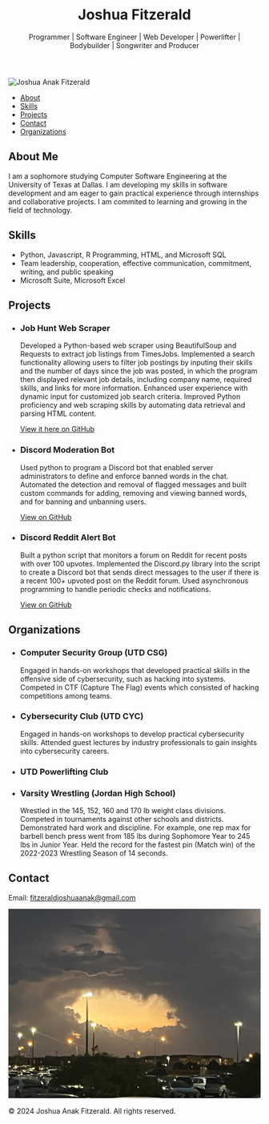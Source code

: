 <html lang="en">
<head>
    <meta charset="UTF-8">
    <meta name="viewport" content="width=device-width, initial-scale=1.0">
    <title>Joshua Fitzerald - Portfolio</title>
    <link rel="stylesheet" href="styles.css"> <!-- Link to your CSS file -->
</head>
<body>
    <header>
        <h1>Joshua Fitzerald</h1>
        <p>Programmer | Software Engineer | Web Developer | Powerlifter | Bodybuilder | Songwriter and Producer</p>
    </header>

<img src="IMG_1714.png" alt="Joshua Anak Fitzerald">

  <nav>
        <ul>
            <li>
              <a href="#about">About</a>
            </li>
            <li>
              <a href="#skills">Skills</a>
            </li>
            <li>
              <a href="#projects">Projects</a>
            </li>
            <li>
              <a href="#contact">Contact</a>
            </li>
            <li>
                <a href="#organizations">Organizations</a>
            </li>
        </ul>
    </nav>

  <section id="about">
      <h2>About Me</h2>
      <p>I am a sophomore studying Computer Software Engineering at the University of Texas at Dallas. I am developing my skills in software development and am eager to gain practical experience through internships and collaborative projects. I am commited to learning and growing in the field of technology.</p>
  </section>

  <section id="skills">
      <h2>Skills</h2>
      <ul>
          <li>
              Python, Javascript, R Programming, HTML, and Microsoft SQL
          </li>
          <li>
              Team leadership, cooperation, effective communication, commitment, writing, and public speaking
          </li>
          <li>
              Microsoft Suite, Microsoft Excel
          </li>
      </ul>
  </section>

  <section id="projects">
      <h2>Projects</h2>
      <ul>
          <li>
                <h3>Job Hunt Web Scraper</h3>
                <p>Developed a Python-based web scraper using BeautifulSoup and Requests to extract job listings from TimesJobs.
                Implemented a search functionality allowing users to filter job postings by inputing their skills and the number of days since the job was posted,
                in which the program then displayed relevant job details, including company name, required skills, and links for more information.
                Enhanced user experience with dynamic input for customized job search criteria.
                Improved Python proficiency and web scraping skills by automating data retrieval and parsing HTML content.
                </p>
                <a href="https://github.com/joshuafitzerald/jobwebscraper" target="_blank">View it here on GitHub</a>
          </li>
          <li>
                <h3>Discord Moderation Bot</h3>
                <p>Used python to program a Discord bot that enabled server administrators to define and enforce banned words in the chat.
                   Automated the detection and removal of flagged messages and built custom commands for adding, removing and viewing banned words, and for banning and unbanning users.
                </p>
                <a href="link-to-repo" target="_blank">View on GitHub</a>
          </li>
          <li>
              <h3>Discord Reddit Alert Bot</h3>
              <p>Built a python script that monitors a forum on Reddit for recent posts with over 100 upvotes.
                 Implemented the Discord.py library into the script to create a Discord bot that sends direct messages to the user if there is a recent 100+ upvoted post on the Reddit forum.
                 Used asynchronous programming to handle periodic checks and notifications.</p>
              <a href="link-to-repo" target="_blank">View on GitHub</a>
          </li>
            <!-- Add more projects as needed -->
      </ul>
  </section>

<section id="organizations">
    <h2>Organizations</h2>
    <ul>
         <li>
            <h3>Computer Security Group (UTD CSG)</h3>
            <p>Engaged in hands-on workshops that developed practical skills in the offensive side of cybersecurity, such as hacking into systems.
               Competed in CTF (Capture The Flag) events which consisted of hacking competitions among teams.
            </p>
        </li>
        <li>
            <h3>Cybersecurity Club (UTD CYC)</h3>
            <p>Engaged in hands-on workshops to develop practical cybersecurity skills.
               Attended guest lectures by industry professionals to gain insights into cybersecurity careers.
            </p>
        </li>
        <li>
            <h3>UTD Powerlifting Club</h3>
        </li>
        <li>
            <h3>Varsity Wrestling (Jordan High School)</h3>
            <p>Wrestled in the 145, 152, 160 and 170 lb weight class divisions.
               Competed in tournaments against other schools and districts.
               Demonstrated hard work and discipline. For example, one rep max for barbell bench press went from 185 lbs during Sophomore Year to 245 lbs in Junior Year. 
             Held the record for the fastest pin (Match win) of the 2022-2023 Wrestling Season of 14 seconds.
            </p>
        </li>
    </ul>
</section>

  <section id="contact">
      <h2>Contact</h2>
      <p>Email: <a href="mailto:fitzeraldjoshuaanak@gmail.com">fitzeraldjoshuaanak@gmail.com</a></p>
  </section>

<img src="IMG_1849.jpeg" alt="Anime">

  <footer>
      <p>&copy; 2024 Joshua Anak Fitzerald. All rights reserved.</p>
  </footer>
</body>
</html>
